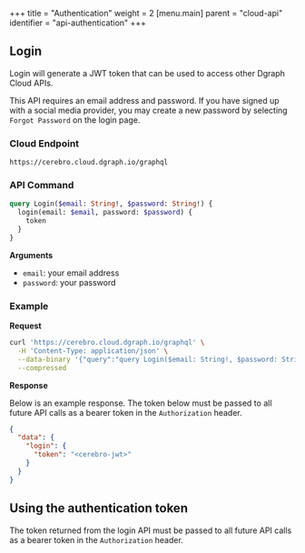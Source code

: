 +++
title = "Authentication"
weight = 2
[menu.main]
    parent = "cloud-api"
    identifier = "api-authentication"
+++

## Login

Login will generate a JWT token that can be used to access other Dgraph Cloud APIs.

This API requires an email address and password. If you have signed up with a social media provider, you may create a new password by selecting `Forgot Password` on the login page.

### Cloud Endpoint

```
https://cerebro.cloud.dgraph.io/graphql
```

### API Command

```graphql
query Login($email: String!, $password: String!) {
  login(email: $email, password: $password) {
    token
  }
}
```

**Arguments**

- `email`: your email address
- `password`: your password

### Example

**Request**

```bash
curl 'https://cerebro.cloud.dgraph.io/graphql' \
  -H 'Content-Type: application/json' \
  --data-binary '{"query":"query Login($email: String!, $password: String!) {\n  login(email: $email, password: $password) {    \n    token\n  }\n}","variables":{"email":"<your-email>","password":"<your-password>"}}' \
  --compressed
```

**Response**

Below is an example response. The token below must be passed to all future API calls as a bearer token in the `Authorization` header.

```json
{
  "data": {
    "login": {
      "token": "<cerebro-jwt>"
    }
  }
}
```

## Using the authentication token

The token returned from the login API must be passed to all future API calls as a bearer token in the `Authorization` header.
